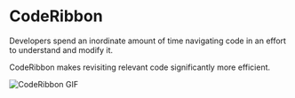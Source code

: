 # CodeRibbon #

Developers spend an inordinate amount of time navigating code in an effort to understand and modify it.

CodeRibbon makes revisiting relevant code significantly more efficient.

![CodeRibbon GIF](https://user-images.githubusercontent.com/5423266/52755293-763bae00-2fcb-11e9-8330-c8dcc5bd8c61.gif "CodeRibbon GIF")
